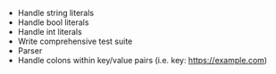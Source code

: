  * Handle string literals
 * Handle bool literals
 * Handle int literals
 * Write comprehensive test suite
 * Parser
 * Handle colons within key/value pairs (i.e. key: https://example.com)